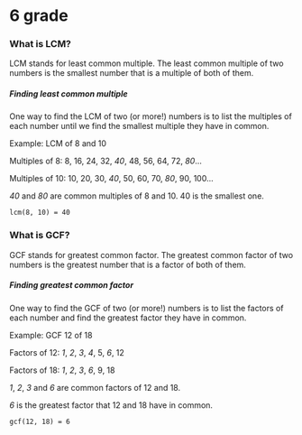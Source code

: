 # 6 grade

### What is LCM?

LCM stands for least common multiple. The least common multiple of two numbers
is the smallest number that is a multiple of both of them.

##### Finding least common multiple

One way to find the LCM of two (or more!) numbers is to list the multiples
of each number until we find the smallest multiple they have in common.

Example: LCM of 8 and 10

Multiples of 8: 8, 16, 24, 32, _40_, 48, 56, 64, 72, _80_...

Multiples of 10: 10, 20, 30, _40_, 50, 60, 70, _80_, 90, 100...

_40_ and _80_ are common multiples of 8 and 10. 40 is the smallest one.

```
lcm(8, 10) = 40
```

### What is GCF?

GCF stands for greatest common factor. The greatest common factor of two numbers
is the greatest number that is a factor of both of them.

##### Finding greatest common factor

One way to find the GCF of two (or more!) numbers is to list the factors of each
number and find the greatest factor they have in common.

Example: GCF 12 of 18

Factors of 12: _1_, _2_, _3_, _4_, 5, _6_, 12

Factors of 18: _1_, _2_, _3_, _6_, 9, 18

_1_, _2_, _3_ and _6_ are common factors of 12 and 18.

_6_ is the greatest factor that 12 and 18 have in common.

```
gcf(12, 18) = 6
```

